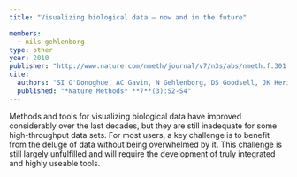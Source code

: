 ```yaml
---
title: "Visualizing biological data – now and in the future"

members:
  - nils-gehlenborg
type: other
year: 2010
publisher: "http://www.nature.com/nmeth/journal/v7/n3s/abs/nmeth.f.301.html"
cite:
  authors: "SI O'Donoghue, AC Gavin, N Gehlenborg, DS Goodsell, JK Heriche, CB Nielsen, C North, AJ Olson, JB Procter, DW Shattuck, T Walter, B Wong"
  published: "*Nature Methods* **7**(3):S2-S4"
---
```

Methods and tools for visualizing biological data have improved considerably over the last decades, but they are still inadequate for some high-throughput data sets. For most users, a key challenge is to benefit from the deluge of data without being overwhelmed by it. This challenge is still largely unfulfilled and will require the development of truly integrated and highly useable tools.